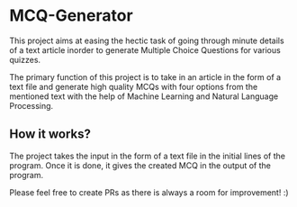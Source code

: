# MCQ-Generator

This project aims at easing the hectic task of going through minute details of a text article inorder to generate Multiple Choice Questions for various quizzes.

The primary function of this project is to take in an article in the form of a text file and generate high quality MCQs with four options from the mentioned text with the help of Machine Learning and Natural Language Processing.

## How it works?

The project takes the input in the form of a text file in the initial lines of the program. Once it is done, it gives the created MCQ in the output of the program.

Please feel free to create PRs as there is always a room for improvement! :)
